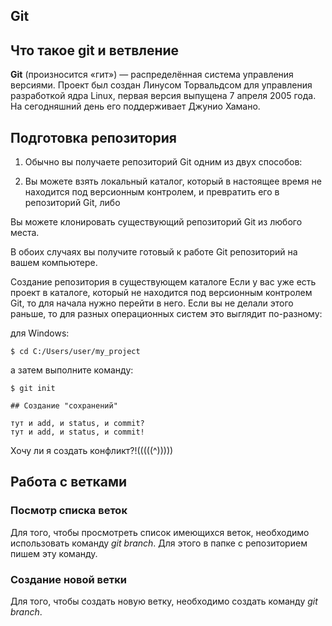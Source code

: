 ## Git 

## Что такое git и ветвление
**Git** (произносится «гит») — распределённая система управления версиями. Проект был создан Линусом Торвальдсом для управления разработкой ядра Linux, первая версия выпущена 7 апреля 2005 года. На сегодняшний день его поддерживает Джунио Хамано.

## Подготовка репозитория

1. Обычно вы получаете репозиторий Git одним из двух способов:

2. Вы можете взять локальный каталог, который в настоящее время не находится под версионным контролем, и превратить его в репозиторий Git, либо

Вы можете клонировать существующий репозиторий Git из любого места.

В обоих случаях вы получите готовый к работе Git репозиторий на вашем компьютере.

Создание репозитория в существующем каталоге
Если у вас уже есть проект в каталоге, который не находится под версионным контролем Git, то для начала нужно перейти в него. Если вы не делали этого раньше, то для разных операционных систем это выглядит по-разному:

для Windows:

    $ cd C:/Users/user/my_project

а затем выполните команду:

    $ git init

    ## Создание "сохранений"

    тут и add, и status, и commit?
    тут и add, и status, и commit!

Хочу ли я создать конфликт?!(((((^)))))


## Работа с ветками


### Посмотр списка веток

Для того, чтобы просмотреть список имеющихся веток, необходимо использовать команду *git branch*. Для этого в папке с репозиторием пишем эту команду.


### Создание новой ветки

Для того, чтобы создать новую ветку, необходимо создать команду *git branch*.
